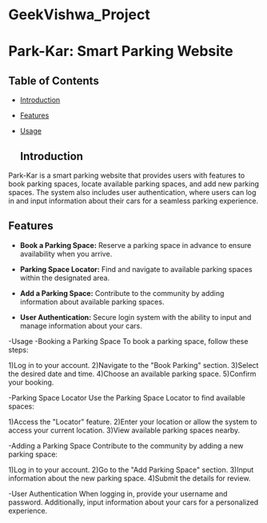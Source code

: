 # GeekVishwa_Project
# Park-Kar: Smart Parking Website

## Table of Contents
- [Introduction](#introduction)
- [Features](#features)
- [Usage](#usage)
  
  ## Introduction

Park-Kar is a smart parking website that provides users with features to book parking spaces, locate available parking spaces, and add new parking spaces. The system also includes user authentication, where users can log in and input information about their cars for a seamless parking experience.

## Features

- **Book a Parking Space:** Reserve a parking space in advance to ensure availability when you arrive.

- **Parking Space Locator:** Find and navigate to available parking spaces within the designated area.

- **Add a Parking Space:** Contribute to the community by adding information about available parking spaces.

- **User Authentication:** Secure login system with the ability to input and manage information about your cars.

-Usage
-Booking a Parking Space
To book a parking space, follow these steps:

1)Log in to your account.
2)Navigate to the "Book Parking" section.
3)Select the desired date and time.
4)Choose an available parking space.
5)Confirm your booking.

-Parking Space Locator
Use the Parking Space Locator to find available spaces:

1)Access the "Locator" feature.
2)Enter your location or allow the system to access your current location.
3)View available parking spaces nearby.

-Adding a Parking Space
Contribute to the community by adding a new parking space:

1)Log in to your account.
2)Go to the "Add Parking Space" section.
3)Input information about the new parking space.
4)Submit the details for review.


-User Authentication
When logging in, provide your username and password. Additionally, input information about your cars for a personalized experience.
